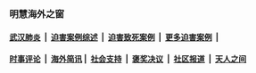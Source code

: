 
### 明慧海外之窗

####  [武汉肺炎](indexes/365.md?t=01120800) &nbsp;|&nbsp;  [迫害案例综述](indexes/328.md?t=01120800) &nbsp;|&nbsp; [迫害致死案例](indexes/277.md?t=01120800)  &nbsp;|&nbsp; [更多迫害案例](indexes/81.md?t=01120800)  &nbsp;|&nbsp; 
####  [时事评论](indexes/251.md?t=01120800) &nbsp;|&nbsp; [海外简讯](indexes/245.md?t=01120800)&nbsp;|&nbsp;  [社会支持](indexes/140.md?t=01120800) &nbsp;|&nbsp; [褒奖决议](indexes/282.md?t=01120800) &nbsp;|&nbsp; [社区报道](indexes/91.md?t=01120800)  &nbsp;|&nbsp; [天人之间](indexes/78.md?t=01120800) 

